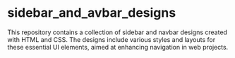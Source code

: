 # sidebar_and_avbar_designs
This repository contains a collection of sidebar and navbar designs created with HTML and CSS. The designs include various styles and layouts for these essential UI elements, aimed at enhancing navigation in web projects.
